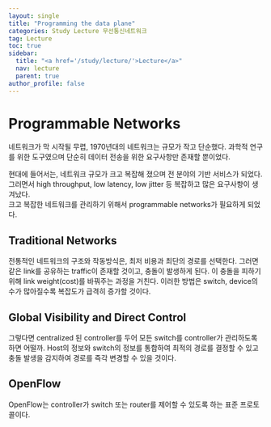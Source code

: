 ```yaml
---
layout: single
title: "Programming the data plane"
categories: Study Lecture 무선통신네트워크
tag: Lecture
toc: true
sidebar:
  title: "<a href='/study/lecture/'>Lecture</a>"
  nav: lecture
  parent: true
author_profile: false
---
```


# Programmable Networks

네트워크가 막 시작될 무렵, 1970년대의 네트워크는 규모가 작고 단순했다. 과학적 연구를 위한 도구였으며 단순히 데이터 전송을 위한 요구사항만 존재할 뿐이었다.

현대에 들어서는, 네트워크 규모가 크고 복잡해 졌으며 전 분야의 기반 서비스가 되었다. 그러면서 high throughput, low latency, low jitter 등 복잡하고 많은 요구사항이 생겨났다.<br>
크고 복잡한 네트워크를 관리하기 위해서 programmable networks가 필요하게 되었다.

## Traditional Networks

전통적인 네트워크의 구조와 작동방식은, 최저 비용과 최단의 경로를 선택한다. 그러면 같은 link를 공유하는 traffic이 존재할 것이고, 충돌이 발생하게 된다. 이 충돌을 피하기 위해 link weight(cost)를 바꿔주는 과정을 거친다. 이러한 방법은 switch, device의 수가 많아질수록 복잡도가 급격히 증가할 것이다.

## Global Visibility and Direct Control

그렇다면 centralized 된 controller를 두어 모든 switch를 controller가 관리하도록 하면 어떨까. Host의 정보와 switch의 정보를 통합하여 최적의 경로를 결정할 수 있고 충돌 발생을 감지하여 경로를 즉각 변경할 수 있을 것이다.

## OpenFlow

OpenFlow는 controller가 switch 또는 router를 제어할 수 있도록 하는 표준 프로토콜이다.